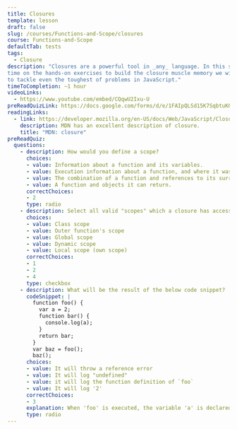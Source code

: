 ```yaml
---
title: Closures
template: lesson
draft: false
slug: /courses/Functions-and-Scope/closures
course: Functions-and-Scope
defaultTab: tests
tags:
  - Closure
description: "Closures are a powerful tool in _any_ language. In this session let's spend the
time on the hands-on exercises to build the closure muscle memory we will need
to tackle even the toughest of problems in JavaScript."
timeToCompletion: ~1 hour
videoLinks: 
  - https://www.youtube.com/embed/CQqwU2Ixu-U
preReadQuizLink: https://docs.google.com/forms/d/e/1FAIpQLSd15K7SqbtuKOMb8SXQKniNHzwdnFTVBkAWn6ie8ReezcmGqA/viewform
readingLinks: 
  - link: https://developer.mozilla.org/en-US/docs/Web/JavaScript/Closures
    description: MDN has an excellent description of closure.
    title: "MDN: closure"
preReadQuiz:
  questions:
    - description: How would you define a scope?
      choices:
      - value: Information about a function and its variables.
      - value: Execution information about a function, and where it was called from.
      - value: The combination of a function and references to its surrounding environment.  
      - value: A function and objects it can return.
      correctChoices:
      - 2
      type: radio
    - description: Select all valid "scopes" which a closure has access to.
      choices:
      - value: Class scope
      - value: Outer function's scope
      - value: Global scope
      - value: Dynamic scope
      - value: Local scope (own scope)
      correctChoices:
      - 1
      - 2
      - 4
      type: checkbox
    - description: What will be the result of the below code snippet?
      codeSnippet: |
        function foo() {
          var a = 2;
          function bar() {
            console.log(a);
          }
          return bar;
        }
        var baz = foo();
        baz();
      choices:
      - value: It will throw a reference error
      - value: It will log "undefined"
      - value: it will log the function definition of `foo`
      - value: It will log '2'
      correctChoices:
      - 3
      explanation: When 'foo' is executed, the variable 'a' is declared with a value of 2. When the function 'baz' is executed, the function 'bar' (returned by 'foo') remembers that it has the variable 'a' in its scope, and returns its value of 2.
      type: radio
--- 
```

